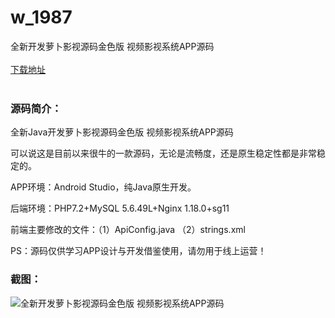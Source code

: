 # w_1987
全新开发萝卜影视源码金色版 视频影视系统APP源码
<br/></br>
[下载地址](https://www.uuid2.com/1987.html "下载地址")
<br/></br>
<h3>源码简介：</h3>
<p>全新Java开发萝卜影视源码金色版 视频影视系统APP源码<p>
<p>可以说这是目前以来很牛的一款源码，无论是流畅度，还是原生稳定性都是非常稳定的。<p>
<p>APP环境：Android Studio，纯Java原生开发。<p>
<p>后端环境：PHP7.2+MySQL 5.6.49L+Nginx 1.18.0+sg11<p>
<p>前端主要修改的文件：（1）ApiConfig.java （2）strings.xml<p>
<p>PS：源码仅供学习APP设计与开发借鉴使用，请勿用于线上运营！<p>
<h3>截图：</h3>
<img src="https://www.uuid2.com/wp-content/uploads/img/202202/50073cd736.jpg" alt="全新开发萝卜影视源码金色版 视频影视系统APP源码">
